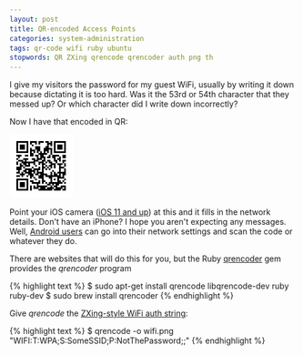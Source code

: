 ```yaml
---
layout: post
title: QR-encoded Access Points
categories: system-administration
tags: qr-code wifi ruby ubuntu
stopwords: QR ZXing qrencode qrencoder auth png th
---
```


I give my visitors the password for my guest WiFi, usually by writing
it down because dictating it is too hard. Was it the 53rd or 54th character
that they messed up? Or which character did I write down incorrectly?

Now I have that encoded in QR:

![WiFi QR code](/images/wifi-qr-code.png)

Point your iOS camera ([iOS 11 and up](https://developer.apple.com/videos/play/tech-talks/206/)) at this and it fills in the network details. Don't have
an iPhone? I hope you aren't expecting any messages. Well, [Android users](https://android.gadgethacks.com/how-to/easily-share-your-wi-fi-password-with-qr-code-your-android-phone-0183483/)
can go into their network settings and scan the code or whatever they do.

There are websites that will do this for you, but the Ruby [qrencoder](https://rubygems.org/gems/qrencoder/versions/1.4.1)
gem provides the *qrencoder* program

{% highlight text %}
$ sudo apt-get install qrencode libqrencode-dev ruby ruby-dev
$ sudo brew install qrencoder
{% endhighlight %}

Give *qrencode* the [ZXing-style WiFi auth string](https://github.com/zxing/zxing/wiki/Barcode-Contents#wifi-network-config-android):

{% highlight text %}
$ qrencode -o wifi.png "WIFI:T:WPA;S:SomeSSID;P:NotThePassword;;"
{% endhighlight %}

